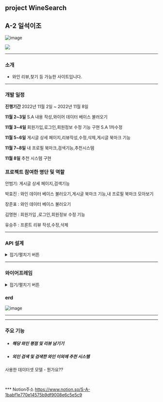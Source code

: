  ## project WineSearch
  ## A-2 일석이조
 
   ![image](https://i.ibb.co/CsrNLm5/unnamed.jpg)
  <p>
      <img src="https://img.shields.io/badge/Django-4.1.1-green"/>
  </p>

  ***

  ### 소개
  - 와인 리뷰,찾기 등 가능한 사이트입니다.

  ***



  ### 개발 일정
  **진행기간** 2022년 11월 2일 ~ 2022년 11월 8일

  **11월 2~3일** S.A 내용 작성,와이어 데이터 베이스 불러오기 

  **11월 3~4일** 회원가입,로그인,회원정보 수정 기능 구현 S.A 1차수정

  **11월 5~6일** 게시글 상세 페이지,리뷰작성,수정,삭제,게시글 북마크 기능

  **11월 7~8일** 내 프로필 북마크,검색기능,추천시스템
  
  **11월 8일** 추천 시스템 구현


  ### 프로젝트 참여한 명단 및 역할

  안범기: 게시글 상세 페이지,검색기능
  
  박효진 : 와인 데이터 베이스 불러오기,게시글 북마크 기능,내 프로필 북마크 모아보기
  
  장준표 : 와인 데이터 베이스 불러오기
  
  김명현 : 회원가입 ,로그인,회원정보 수정 기능
  
  유승주 : 프론트 리뷰 작성,수정,삭제

  ***


  ### API 설계
  <details>
  <summary>접기/펼치기 버튼</summary>
  <div markdown="1">

  |페이지|기능|API URL|Method|Request(요청)|Response(응답)|
  |------|------|------|------|------|------|
  |로그인|계정 로그인|user/login/|POST, GET|{”username”:username,”password”:password}|{”username”:username,”password”:password}|
  |회원가입|계정 생성|user/signup/|GET,POST|{”username”:usernaeme,”password”:password,”profilename”:profilename,”profile”:profile,”email”:email}|{”username”:usernaeme,”password”:password,”profilename”:profilename,”profile”:profile,”email”:email}|
  |로그아웃|계정 로그아웃|user/logout/|POST|{”username”:username,”password”:password}|로그아웃(HTTP_200_OK)|
  |메인|------|------|------|------|------|
  |상세 페이지|게시글 상세보기|detail/<int:tweet_id>/|GET|{”name”:name,”tag”:tag,”content”:content,”like”:like}|{”name”:name,”tag”:tag,”content”:content,”like”:like}|
  |------|와인 검색|------|GET|{”search”:search}|{”search”:search}|
  |------|댓글 수정|detail/<int:tweet_id>/|PUT|{”username”:username,”content”:content,”grade”:grade,”created_time:created_time,}|{”username”:username,”content”:content,”grade”:grade,”created_time:created_time}|
  |------|댓글 삭제|detail/<int:tweet_id>/|DELETE|{”username”:username, ”content”:content,”grade”:grade,”created_time:created_time,}|{”username”:username, ”content”:content,”grade”:grade,”created_time:created_time,}|
  |------|댓글 작성|detail/<int:tweet_id>/|POST|{”username”:username,”content”:content,”grade”:grade,”created_time:created_time,}|{”username”:username,”content”:content,”grade”:grade,”created_time:created_time,}|
  |------|북마크추가,삭제|detail/<int:tweet_id>/like/|POST|{”like”:like}|{ “message” : “북마크 성공”}|
  |프로필|프로필 작성및 보기|user/profile/|POST,GET|{”username”:username,”password”:password,”profilename”:profilename,”profile”:profile,”email”:email}|{”username”:username,”password”:password,”profilename”:profilename,”profile”:profile,”email”:email}|
  |------|프로필 수정|user/profile/|PUT|{”username”: usernaeme,”password”: password,”profilename”: profilename,”profile”: profile,”email”:email}|{”username”: usernaeme,”password”: password,”profilename”: profilename,”profile”: profile,”email”:email}|
  |리뷰 페이지|작성한 리뷰 모아보기|user/review/|GET|{”id”:id,”name”:name,”comment”:comment}|{”id”:id,”name”:name,”comment”:comment}|
  |북마크 페이지|저장한 북마크 모아보기|user/like/|GET|{”id”:id,”name”:name,”tag”:tag,”like”:like}|{”id”:id,”name”:name,”tag”:tag,”like”:like}|
  </div>
  </details>
  


  ***


  ### 와이어프레임
  <details>
  <summary>접기/펼치기 버튼</summary>
  <div markdown="1">
    
    
  ##  로그인페이지
  ![ex_screenshot](https://i.ibb.co/W5nX6s7/Untitled.png)
  ![image](https://i.ibb.co/W5nX6s7/Untitled.png)
   ##  회원가입 페이지
  ![image](https://i.ibb.co/7Wqp7hX/Untitled-2.png)
   ##  메인 페이지
  ![image](https://i.ibb.co/1v3rfWy/Untitled-3.png)
   ##  상세 페이지
  ![image](https://i.ibb.co/Lt87dnW/Untitled-4.png)
   ##  회원 정보
  ![image](https://i.ibb.co/Xk482YJ/Untitled-5.png)
   ##  나의 와인리스트
  ![image](https://i.ibb.co/7ScwCYN/Untitled-6.png)
   ##  내 리뷰 보기
  ![image](https://i.ibb.co/5RxtX0b/Untitled-7.png)
    
    
  </div>
  </details>

  ### erd

  ![image](https://i.ibb.co/18YWrtj/ERD.jpg)
  





  ***




  ***



  ### 주요 기능 

  - ##### 해당 와인 평점 및 리뷰 남기기
  - ##### 외인 검색 및 검색한 와인 이외에 추천 시스템


  사용한 데이터셋 모델 - 뭔가요??





  <br/>

  *** Notion주소 https://www.notion.so/S-A-1babf1e770e14575b9df9008e6c5e5c9




